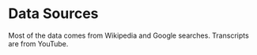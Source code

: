 # Data Sources

Most of the data comes from Wikipedia and Google searches. Transcripts are from YouTube.